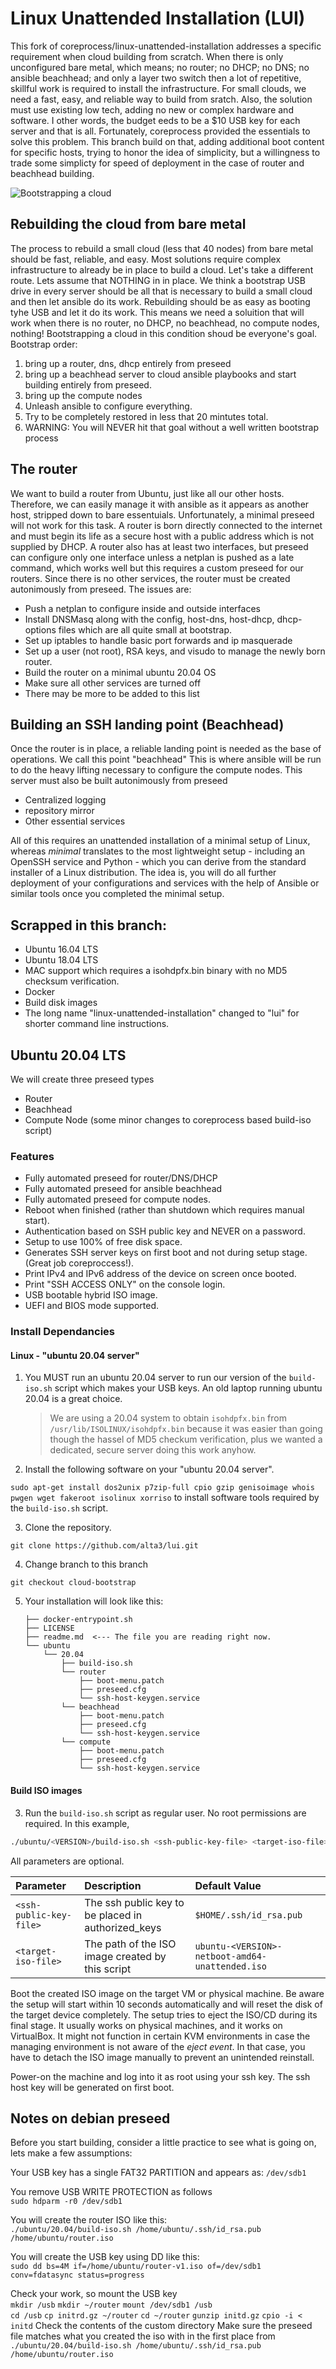 # Linux Unattended Installation (LUI)

This fork of coreprocess/linux-unattended-installation addresses a specific requirement when cloud building from scratch. When there is only unconfigured bare metal, which means; no router; no DHCP; no DNS; no ansible beachhead; and only a layer two switch then a lot of repetitive, skillful work is required to install the infrastructure. For small clouds, we need a fast, easy, and reliable way to build from sratch. Also, the solution must use existing low tech, adding no new or complex hardware and software. I other words, the budget eeds to be a $10 USB key for each server and that is all. Fortunately, coreprocess provided the essentials to solve this problem. This branch build on that, adding additional boot content for specific hosts, trying to honor the idea of simplicity,  but a willingness to trade some simplicty for speed of deployment in the case of router and beachhead building.   

 ![Bootstrapping a cloud](https://static.alta3.com/images/cloud-bootstrap.png)

## Rebuilding the cloud from bare metal
The process to rebuild a small cloud (less that 40 nodes) from bare metal should be fast, reliable, and easy. Most solutions require complex infrastructure to already be in place to build a cloud. Let's take a different route. Lets assume that NOTHING in in place.  We think a bootstrap USB drive in every server should be all that is necessary to build a small cloud and then let ansible do its work. Rebuilding should be as easy as booting tyhe USB and let it do its work. This means we need a soluition that will work when there is no router, no DHCP, no beachhead, no compute nodes, nothing! Bootstrapping a cloud in this condition shoud be everyone's goal. Bootstrap order:
1. bring up a router, dns, dhcp entirely from preseed
2. bring up a beachhead server to cloud ansible playbooks and start building entirely from preseed.
3. bring up the compute nodes
4. Unleash ansible to configure everything.
5. Try to be completely restored in less that 20 mintutes total. 
6. WARNING: You will NEVER hit that goal without a well written bootstrap process

## The router
We want to build a router from Ubuntu, just like all our other hosts. Therefore, we can easily manage it with ansible as it appears as another host, stripped down to bare essentuials. Unfortunately, a minimal preseed will not work for this task. A router is born directly connected to the internet and must begin its life as a secure host with a public address which is not supplied by DHCP. A router also has at least two interfaces, but preseed can configure only one interface unless a netplan is pushed as a late command, which works well but this requires a custom preseed for our routers. Since there is no other services, the router must be created autonimously from preseed. The issues are:
- Push a netplan to configure inside and outside interfaces
- Install DNSMasq along with the config, host-dns, host-dhcp, dhcp-options files which are all quite small at bootstrap.
- Set up iptables to handle basic port forwards and ip masquerade
- Set up a user (not root), RSA keys, and visudo to manage the newly born router.
- Build the router on a minimal ubuntu 20.04 OS
- Make sure all other services are turned off
- There may be more to be added to this list

## Building an SSH landing point (Beachhead)
Once the router is in place, a reliable landing point is needed as the base of operations. We call this point "beachhead"  This is where ansible will be run to do the heavy lifting necessary to configure the compute nodes. This server must also be built autonimously from preseed
- Centralized logging
- repository mirror
- Other essential services

All of this requires an unattended installation of a minimal setup of Linux, whereas *minimal* translates to the most lightweight setup - including an OpenSSH service and Python - which you can derive from the standard installer of a Linux distribution. The idea is, you will do all further deployment of your configurations and services with the help of Ansible or similar tools once you completed the minimal setup.

## Scrapped in this branch:
- Ubuntu 16.04 LTS
- Ubuntu 18.04 LTS
- MAC support which requires a isohdpfx.bin binary with no MD5 checksum verification. 
- Docker 
- Build disk images 
- The long name "linux-unattended-installation" changed to "lui" for shorter command line instructions.

## Ubuntu 20.04 LTS

We will create three preseed types
- Router
- Beachhead
- Compute Node (some minor changes to coreprocess based build-iso script)

### Features

* Fully automated preseed for router/DNS/DHCP
* Fully automated preseed for ansible beachhead
* Fully automated preseed for compute nodes.
* Reboot when finished (rather than shutdown which requires manual start).
* Authentication based on SSH public key and NEVER on a password.
* Setup to use 100% of free disk space.
* Generates SSH server keys on first boot and not during setup stage. (Great job coreproccess!).
* Print IPv4 and IPv6 address of the device on screen once booted.
* Print "SSH ACCESS ONLY" on the console login.
* USB bootable hybrid ISO image.
* UEFI and BIOS mode supported.

### Install Dependancies

#### Linux - "ubuntu 20.04 server"

1. You MUST run an ubuntu 20.04 server to run our version of the `build-iso.sh` script which makes your USB keys. An old laptop running ubuntu 20.04 is a great choice.  
    > We are using a 20.04 system to obtain `isohdpfx.bin` from `/usr/lib/ISOLINUX/isohdpfx.bin` because it was easier than going though the hassel of MD5 checkum verification, plus we wanted a dedicated, secure server doing this work anyhow.

2. Install the following software on your "ubuntu 20.04 server".   

`sudo apt-get install dos2unix p7zip-full cpio gzip genisoimage whois pwgen wget fakeroot isolinux xorriso` to install software tools required by the `build-iso.sh` script.

3. Clone the repository.

`git clone https://github.com/alta3/lui.git`

4. Change branch to this branch

`git checkout cloud-bootstrap`

5. Your installation will look like this:

    ```
    ├── docker-entrypoint.sh
    ├── LICENSE
    ├── readme.md  <--- The file you are reading right now.
    └── ubuntu
        └── 20.04
            ├── build-iso.sh
            └── router
                ├── boot-menu.patch
                ├── preseed.cfg
                └── ssh-host-keygen.service
            └── beachhead
                ├── boot-menu.patch
                ├── preseed.cfg
                └── ssh-host-keygen.service
            └── compute
                ├── boot-menu.patch
                ├── preseed.cfg
                └── ssh-host-keygen.service                
    ```

#### Build ISO images

3. Run the `build-iso.sh` script as regular user. No root permissions are required. In this example, 

```sh
./ubuntu/<VERSION>/build-iso.sh <ssh-public-key-file> <target-iso-file>
```

All parameters are optional.

| Parameter | Description | Default Value |
| :--- | :--- | :--- |
| `<ssh-public-key-file>` | The ssh public key to be placed in authorized_keys | `$HOME/.ssh/id_rsa.pub` |
| `<target-iso-file>` | The path of the ISO image created by this script | `ubuntu-<VERSION>-netboot-amd64-unattended.iso` |

Boot the created ISO image on the target VM or physical machine. Be aware the setup will start within 10 seconds automatically and will reset the disk of the target device completely. The setup tries to eject the ISO/CD during its final stage. It usually works on physical machines, and it works on VirtualBox. It might not function in certain KVM environments in case the managing environment is not aware of the *eject event*. In that case, you have to detach the ISO image manually to prevent an unintended reinstall.

Power-on the machine and log into it as root using your ssh key. The ssh host key will be generated on first boot.



## Notes on debian preseed
Before you start building, consider a little practice to see what is going on, lets make a few assumptions:

Your USB key has a single FAT32 PARTITION and appears as: 
`/dev/sdb1`  

You remove USB WRITE PROTECTION as follows  
`sudo hdparm -r0 /dev/sdb1`  

You will create the router ISO like this:  
`./ubuntu/20.04/build-iso.sh /home/ubuntu/.ssh/id_rsa.pub  /home/ubuntu/router.iso`  

You will create the USB key using DD like this:  
`sudo dd bs=4M if=/home/ubuntu/router-v1.iso of=/dev/sdb1 conv=fdatasync status=progress`

Check your work, so mount the USB key  
`mkdir /usb`
`mkdir ~/router`
`mount /dev/sdb1 /usb`  
`cd /usb`
`cp initrd.gz ~/router`
`cd ~/router`
`gunzip initd.gz`
`cpio -i < initd`
Check the contents of the custom directory
Make sure the preseed file matches what you created the iso with in the first place from `./ubuntu/20.04/build-iso.sh /home/ubuntu/.ssh/id_rsa.pub  /home/ubuntu/router.iso`


